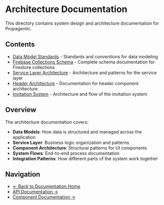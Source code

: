 # Architecture Documentation

This directory contains system design and architecture documentation for Propagentic.

## Contents

- [Data Model Standards](DATA_MODEL_STANDARDS.md) - Standards and conventions for data modeling
- [Firebase Collections Schema](FIREBASE_COLLECTIONS_SCHEMA.md) - Complete schema documentation for Firestore collections
- [Service Layer Architecture](SERVICE_LAYER_ARCHITECTURE.md) - Architecture and patterns for the service layer
- [Header Architecture](HEADER_ARCHITECTURE.md) - Documentation for header component architecture
- [Invitation System](invitation-system.md) - Architecture and flow of the invitation system

## Overview

The architecture documentation covers:

- **Data Models**: How data is structured and managed across the application
- **Service Layer**: Business logic organization and patterns
- **Component Architecture**: Structural patterns for UI components
- **System Flows**: End-to-end process documentation
- **Integration Patterns**: How different parts of the system work together

## Navigation

- [← Back to Documentation Home](../README.md)
- [API Documentation →](../api/README.md)
- [Component Documentation →](../components/README.md) 